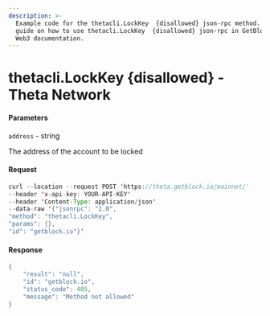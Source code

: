 ```yaml
---
description: >-
  Example code for the thetacli.LockKey  {disallowed} json-rpc method. Сomplete
  guide on how to use thetacli.LockKey  {disallowed} json-rpc in GetBlock.io
  Web3 documentation.
---
```


# thetacli.LockKey {disallowed} - Theta Network

#### Parameters

`address` - string

The address of the account to be locked

#### Request

```java
curl --location --request POST 'https://theta.getblock.io/mainnet/' 
--header 'x-api-key: YOUR-API-KEY' 
--header 'Content-Type: application/json' 
--data-raw '{"jsonrpc": "2.0",
"method": "thetacli.LockKey",
"params": {},
"id": "getblock.io"}'
```

#### Response

```java
{
    "result": "null",
    "id": "getblock.io",
    "status_code": 405,
    "message": "Method not allowed"
}
```
